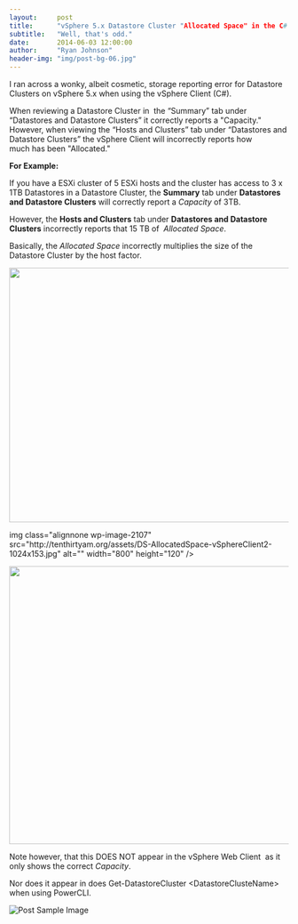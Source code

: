 ```yaml
---
layout:     post
title:      "vSphere 5.x Datastore Cluster "Allocated Space" in the C# Client"
subtitle:   "Well, that's odd."
date:       2014-06-03 12:00:00
author:     "Ryan Johnson"
header-img: "img/post-bg-06.jpg"
---
```


<p>I ran across a wonky, albeit cosmetic, storage reporting error for Datastore Clusters on vSphere 5.x when using the vSphere Client (C#).</p>

<p>When reviewing a Datastore Cluster in  the “Summary” tab under “Datastores and Datastore Clusters” it correctly reports a "Capacity." However, when viewing the “Hosts and Clusters” tab under “Datastores and Datastore Clusters” the vSphere Client will incorrectly reports how much has been "Allocated."</p>

<p><strong>For Example:</strong></p>

<p>If you have a ESXi cluster of 5 ESXi hosts and the cluster has access to 3 x 1TB Datastores in a Datastore Cluster, the <strong>Summary</strong> tab under <strong>Datastores and Datastore Clusters</strong> will correctly report a <em>Capacity</em> of 3TB.</p>

<p>However, the <strong>Hosts and Clusters</strong> tab under <strong>Datastores and Datastore Clusters</strong> incorrectly reports that 15 TB of  <em>Allocated Space</em>.</p>

<p>Basically, the <em>Allocated Space</em> incorrectly multiplies the size of the Datastore Cluster by the host factor.</p>

<p><img class="alignnone wp-image-2106" src="http://tenthirtyam.org/assets/DS-AllocatedSpace-vSphereClient1.jpg" alt="" width="800" height="458" /></p>

<p>img class="alignnone wp-image-2107" src="http://tenthirtyam.org/assets/DS-AllocatedSpace-vSphereClient2-1024x153.jpg" alt="" width="800" height="120" /></p>

<p><img class="alignnone wp-image-2108" src="http://tenthirtyam.org/assets/DS-AllocatedSpace-vSphereClient3.jpg" alt="" width="800" height="500" /></p>

<p>Note however, that this DOES NOT appear in the vSphere Web Client  as it only shows the correct <em>Capacity</em>.</p>

<p>Nor does it appear in does Get-DatastoreCluster &lt;DatastoreClusteName&gt; when using PowerCLI.</p>

<img src="{{ site.baseurl }}/img/post-sample-image.jpg" alt="Post Sample Image">
